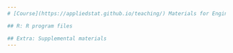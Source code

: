 ```yaml
---
# [Course](https://appliedstat.github.io/teaching/) Materials for Engineering Linear Algebra

## R: R program files

## Extra: Supplemental materials
---
```


